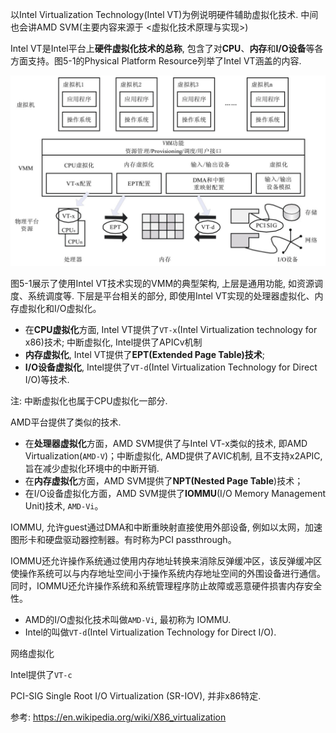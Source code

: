以Intel Virtualization Technology(Intel VT)为例说明硬件辅助虚拟化技术. 中间也会讲AMD SVM(主要内容来源于 <虚拟化技术原理与实现>)

Intel VT是Intel平台上**硬件虚拟化技术的总称**, 包含了对**CPU**、**内存**和**I/O设备**等各方面支持。图5\-1的Physical Platform Resource列举了Intel VT涵盖的内容. 

![](./images/2019-07-01-17-59-30.png)

图5\-1展示了使用Intel VT技术实现的VMM的典型架构, 上层是通用功能, 如资源调度、系统调度等. 下层是平台相关的部分, 即使用Intel VT实现的处理器虚拟化、内存虚拟化和I/O虚拟化。

- 在**CPU虚拟化**方面, Intel VT提供了`VT-x`(Intel Virtualization technology for x86)技术; 中断虚拟化, Intel提供了APICv机制
- **内存虚拟化**, Intel VT提供了**EPT(Extended Page Table)技术**; 
- **I/O设备虚拟化**, Intel提供了`VT-d`(Intel Virtualization Technology for Direct I/O)等技术.

注: 中断虚拟化也属于CPU虚拟化一部分.

AMD平台提供了类似的技术.

- 在**处理器虚拟化**方面，AMD SVM提供了与Intel VT-x类似的技术, 即AMD Virtualization(`AMD-V`)；中断虚拟化, AMD提供了AVIC机制, 且不支持x2APIC, 旨在减少虚拟化环境中的中断开销.
- 在**内存虚拟化**方面，AMD SVM提供了**NPT(Nested Page Table**)技术；
- 在I/O设备虚拟化方面，AMD SVM提供了**IOMMU**(I/O Memory Management Unit)技术, `AMD-Vi`。

IOMMU, 允许guest通过DMA和中断重映射直接使用外部设备, 例如以太网，加速图形卡和硬盘驱动器控制器。有时称为PCI passthrough。

IOMMU还允许操作系统通过使用内存地址转换来消除反弹缓冲区，该反弹缓冲区使操作系统可以与内存地址空间小于操作系统内存地址空间的外围设备进行通信。同时，IOMMU还允许操作系统和系统管理程序防止故障或恶意硬件损害内存安全性。

- AMD的I/O虚拟化技术叫做`AMD-Vi`, 最初称为 IOMMU.
- Intel的叫做`VT-d`(Intel Virtualization Technology for Direct I/O).


网络虚拟化

Intel提供了`VT-c`

PCI-SIG Single Root I/O Virtualization (SR-IOV), 并非x86特定.

参考: https://en.wikipedia.org/wiki/X86_virtualization